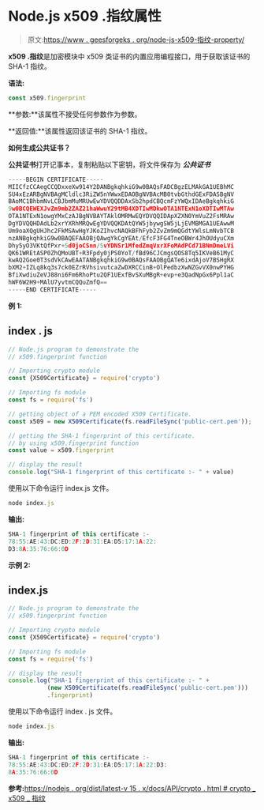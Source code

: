 # Node.js x509 .指纹属性

> 原文:[https://www . geesforgeks . org/node-js-x509-指纹-property/](https://www.geeksforgeeks.org/node-js-x509-fingerprint-property/)

**x509 .指纹**是加密模块中 x509 类证书的内置应用编程接口，用于获取该证书的 SHA-1 指纹。

**语法:**

```js
const x509.fingerprint
```

**参数:**该属性不接受任何参数作为参数。

**返回值:**该属性返回该证书的 SHA-1 指纹。

**如何生成公共证书？**

**公共证书**打开记事本，复制粘贴以下密钥，将文件保存为 ***公共证书***

```js
-----BEGIN CERTIFICATE-----
MIICfzCCAegCCQDxxeXw914Y2DANBgkqhkiG9w0BAQsFADCBgzELMAkGA1UEBhMC
SU4xEzARBgNVBAgMCldlc3RiZW5nYWwxEDAOBgNVBAcMB0tvbGthdGExFDASBgNV
BAoMC1BhbmNvLCBJbmMuMRUwEwYDVQQDDAxSb2hpdCBQcmFzYWQxIDAeBgkqhkiG
9w0BCQEWEXJvZm9mb2ZAZ21haWwuY29tMB4XDTIwMDkwOTA1NTExN1oXDTIwMTAw
OTA1NTExN1owgYMxCzAJBgNVBAYTAklOMRMwEQYDVQQIDApXZXN0YmVuZ2FsMRAw
DgYDVQQHDAdLb2xrYXRhMRQwEgYDVQQKDAtQYW5jbywgSW5jLjEVMBMGA1UEAwwM
Um9oaXQgUHJhc2FkMSAwHgYJKoZIhvcNAQkBFhFyb2ZvZm9mQGdtYWlsLmNvbTCB
nzANBgkqhkiG9w0BAQEFAAOBjQAwgYkCgYEAt/EfcF3FG4TneOBWr4JhOUdyuCXm
Dhy5yO3VKtQfPxr+5d0joCSnn/5vYDNSr1MfedZmqVxrXFoMAdPCd71BNmDmeLVi
QK61WREtASP0ZhQMoUBT+R3Fpdy0jPS0YoT/fBd96CJCmgsQOS8Tq5IKVeB61MyC
kwAQ2Goe0T3sdVkCAwEAATANBgkqhkiG9w0BAQsFAAOBgQATe6ixdAjoV7BSHgRX
bXM2+IZLq8kq3s7ck0EZrRVhsivutcaZwDXRCCinB+OlPedbzXwNZGvVX0nwPYHG
BfiXwdiuZeVJ88ni6Fm6RhoPtu2QF1UExfBvSXuMBgR+evp+e3QadNpGx6Ppl1aC
hWF6W2H9+MAlU7yvtmCQQuZmfQ==
-----END CERTIFICATE-----
```

**例 1:**

## index . js

```js
// Node.js program to demonstrate the  
// x509.fingerprint function

// Importing crypto module
const {X509Certificate} = require('crypto')

// Importing fs module
const fs = require('fs')

// getting object of a PEM encoded X509 Certificate. 
const x509 = new X509Certificate(fs.readFileSync('public-cert.pem'));

// getting the SHA-1 fingerprint of this certificate.
// by using x509.fingerprint function
const value = x509.fingerprint

// display the result
console.log("SHA-1 fingerprint of this certificate :- " + value)
```

使用以下命令运行 index.js 文件。

```js
node index.js
```

**输出:**

```js
SHA-1 fingerprint of this certificate :- 
78:55:AE:43:DC:ED:2F:2D:31:EA:D5:17:1A:22:
D3:8A:35:76:66:0D
```

**示例 2:**

## index.js

```js
// Node.js program to demonstrate the  
// x509.fingerprint function

// Importing crypto module
const {X509Certificate} = require('crypto')

// Importing fs module
const fs = require('fs')

// display the result
console.log("SHA-1 fingerprint of this certificate :- " + 
           (new X509Certificate(fs.readFileSync('public-cert.pem')))
           .fingerprint)
```

使用以下命令运行 index . js 文件。

```js
node index.js
```

**输出:**

```js
SHA-1 fingerprint of this certificate :- 
78:55:AE:43:DC:ED:2F:2D:31:EA:D5:17:1A:22:D3:
8A:35:76:66:0D
```

**参考:**[https://nodejs . org/dist/latest-v 15 . x/docs/API/crypto . html # crypto _ x509 _ 指纹](https://nodejs.org/dist/latest-v15.x/docs/api/crypto.html#crypto_x509_fingerprint)